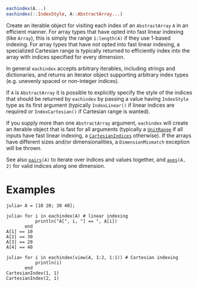 ```julia
eachindex(A...)
eachindex(::IndexStyle, A::AbstractArray...)
```

Create an iterable object for visiting each index of an `AbstractArray` `A` in an efficient manner. For array types that have opted into fast linear indexing (like `Array`), this is simply the range `1:length(A)` if they use 1-based indexing. For array types that have not opted into fast linear indexing, a specialized Cartesian range is typically returned to efficiently index into the array with indices specified for every dimension.

In general `eachindex` accepts arbitrary iterables, including strings and dictionaries, and returns an iterator object supporting arbitrary index types (e.g. unevenly spaced or non-integer indices).

If `A` is `AbstractArray` it is possible to explicitly specify the style of the indices that should be returned by `eachindex` by passing a value having `IndexStyle` type as its first argument (typically `IndexLinear()` if linear indices are required or `IndexCartesian()` if Cartesian range is wanted).

If you supply more than one `AbstractArray` argument, `eachindex` will create an iterable object that is fast for all arguments (typically a [`UnitRange`](@ref) if all inputs have fast linear indexing, a [`CartesianIndices`](@ref) otherwise). If the arrays have different sizes and/or dimensionalities, a `DimensionMismatch` exception will be thrown.

See also [`pairs`](@ref)`(A)` to iterate over indices and values together, and [`axes`](@ref)`(A, 2)` for valid indices along one dimension.

# Examples

```jldoctest
julia> A = [10 20; 30 40];

julia> for i in eachindex(A) # linear indexing
           println("A[", i, "] == ", A[i])
       end
A[1] == 10
A[2] == 30
A[3] == 20
A[4] == 40

julia> for i in eachindex(view(A, 1:2, 1:1)) # Cartesian indexing
           println(i)
       end
CartesianIndex(1, 1)
CartesianIndex(2, 1)
```
